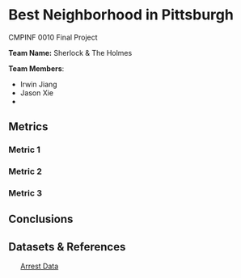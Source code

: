 # Best Neighborhood in Pittsburgh
CMPINF 0010 Final Project

**Team Name:** Sherlock & The Holmes

**Team Members**:
- Irwin Jiang
- Jason Xie
-

## Metrics

### Metric 1

### Metric 2

### Metric 3

## Conclusions

## Datasets & References
<ul><a href="https://data.wprdc.org/dataset/arrest-data/resource/e03a89dd-134a-4ee8-a2bd-62c40aeebc6f">Arrest Data</a></ul>
